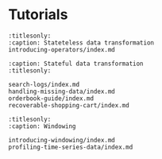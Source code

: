 Tutorials
=========

```{toctree}
:titlesonly:
:caption: Stateteless data transformation
introducing-operators/index.md
```

```{toctree}
:caption: Stateful data transformation
:titlesonly:

search-logs/index.md
handling-missing-data/index.md
orderbook-guide/index.md
recoverable-shopping-cart/index.md
```

```{toctree}
:titlesonly:
:caption: Windowing

introducing-windowing/index.md
profiling-time-series-data/index.md
```
